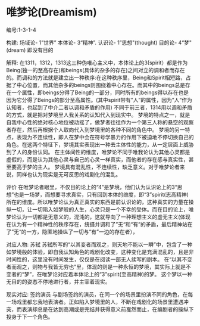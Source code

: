 # 唯梦论(Dreamism)
编号:1-3-1-4


构建:
场域论- 1”世界”
本体论- 3“精神”.
认识论- 1”思想"(thought)
目的论- 4“梦"(dream)
即没有目的

解释:
    在1311，1312，1313这三种伪唯心主义中，本体论上的3(spirit）都是作为Being(独一的至高存在)和beings(具体的杂多的存在)之间对立的调和者而存在的。而调和的方法就是建立出一种秩序:在这种秩序里，Being和Spirit相短路，占据了中心位置，而其他杂多的beings则围绕着中心存在。而其中的beings总是存在一个属性，即beings分得了Being的一部分，同时所有的beings得以存在也是因为它分得了Beings的部分至高属性。(其中spirit带有”人”的属性，因为”人“作为认知者，也起到了中介二者以调和矛盾的作用)
不同于前三者，1314用以调和矛盾的方式，就是把对梦境里人我关系的认知代入到现实中。
梦境的特点之一，就是自我中心性的绝对核心地位被动摇了，做梦者往往作为一个第三人称的悬空的观察者存在，然后再根据个人取向代入到梦境里的各种不同的角色中。
    梦境的另一特点，表现为不连续性，即人在梦中会在符号学暴力的作用下被迫地不停切换自己的角色。在这两个特征下，梦境其实表现出一种去主体性的能力，从一定层面上威胁到了人的身份认同。
    在主体间性的维度，唯梦论不同于唯我论认为其他心灵都是虚假的，而是认为其他心灵与自己的心灵一样真实，而他者的存在感与真实性，甚至要高于梦的主人。
    梦境具有混乱性，不连续性，缺乏意义。对于唯梦论者来说，同样也认为现实是无可反思的戏剧化的混乱。

评价
在唯梦论者眼里，不仅目的论上的“4”是梦境，他们认为认识论上的3“思想”也是一场梦，而想要寻求真实，只有回到本体的维度，即“3”spirit(志高精神)所在的维度。所以唯梦论认为真正真实的东西是前认识论的，这种真实的力量在操纵一切，让一切陷入如梦般的人生，心灵只是一个不幸的受体。而在目的论上，唯梦论认为一切都是无意义的，混沌的，这就导向了一种理想主义的虚无主义(体现在认为有一个精神性的秩序存在，统摄并调和了”无“和“有”的矛盾，最后精神站在了”无“的一方，隐匿地操纵了一切与“有”一边的存在者），



对应人物:
苏轼
苏轼所写的“以其变者而观之，则天地不能以一瞬”中，包含了一种如梦境般的体验，即自我认知角色的戏剧化改变，这种变化是充满混乱的，且是非时间性的，这里没有时间发生，仅仅是在阅读一部无人续写的剧本。
在“以其不变者而观之，则物与我皆无穷也”里，体现的则是一种永恒的梦境，其实际上就是不变者的“梦”，在唯梦论对应着本体论上的“3”spirit(至高精神)的梦。
这个梦以一种无目的的姿态不停地进行者，并主宰着现实。

现实对应:
签约演员
与剧场签约的演员，在同一个的场景里扮演不同的角色，在每一场戏里都忘我地表演者。正如陷入梦境里的人，不断在戏剧化的场景里遭遇冲突，而表演却总是在达到高潮或是完结并获得意义前戛然而止，在编剧者的操纵下投身于下一个角色。
